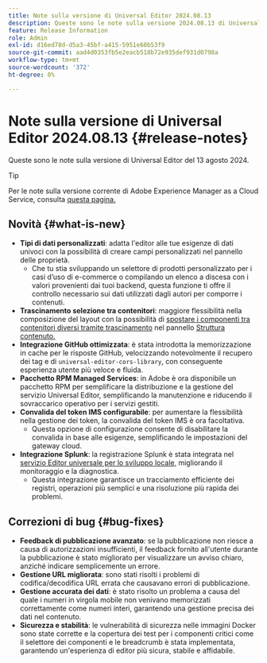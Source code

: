 ```yaml
---
title: Note sulla versione di Universal Editor 2024.08.13
description: Queste sono le note sulla versione 2024.08.13 di Universal Editor.
feature: Release Information
role: Admin
exl-id: d16ed78d-d5a3-45bf-a415-5951e60b53f9
source-git-commit: aad4d0353fb5e2eacb518b72e935def931d0798a
workflow-type: tm+mt
source-wordcount: '372'
ht-degree: 0%

---
```



# Note sulla versione di Universal Editor 2024.08.13 {#release-notes}

Queste sono le note sulla versione di Universal Editor del 13 agosto 2024.

>[!TIP]
>
>Per le note sulla versione corrente di Adobe Experience Manager as a Cloud Service, consulta [questa pagina.](/help/release-notes/release-notes-cloud/release-notes-current.md)

## Novità {#what-is-new}

* **Tipi di dati personalizzati**: adatta l&#39;editor alle tue esigenze di dati univoci con la possibilità di creare campi personalizzati nel pannello delle proprietà.
   * Che tu stia sviluppando un selettore di prodotti personalizzato per i casi d’uso di e-commerce o compilando un elenco a discesa con i valori provenienti dai tuoi backend, questa funzione ti offre il controllo necessario sui dati utilizzati dagli autori per comporre i contenuti.
* **Trascinamento selezione tra contenitori**: maggiore flessibilità nella composizione del layout con la possibilità di [spostare i componenti tra contenitori diversi tramite trascinamento](/help/sites-cloud/authoring/universal-editor/authoring.md#reordering-components) nel pannello [Struttura contenuto.](/help/sites-cloud/authoring/universal-editor/navigation.md#content-tree-mode)
* **Integrazione GitHub ottimizzata**: è stata introdotta la memorizzazione in cache per le risposte GitHub, velocizzando notevolmente il recupero dei tag e di `universal-editor-cors-library`, con conseguente esperienza utente più veloce e fluida.
* **Pacchetto RPM Managed Services**: in Adobe è ora disponibile un pacchetto RPM per semplificare la distribuzione e la gestione del servizio Universal Editor, semplificando la manutenzione e riducendo il sovraccarico operativo per i servizi gestiti.
* **Convalida del token IMS configurabile**: per aumentare la flessibilità nella gestione dei token, la convalida del token IMS è ora facoltativa.
   * Questa opzione di configurazione consente di disabilitare la convalida in base alle esigenze, semplificando le impostazioni del gateway cloud.
* **Integrazione Splunk**: la registrazione Splunk è stata integrata nel [servizio Editor universale per lo sviluppo locale,](/help/implementing/universal-editor/local-dev.md) migliorando il monitoraggio e la diagnostica.
   * Questa integrazione garantisce un tracciamento efficiente dei registri, operazioni più semplici e una risoluzione più rapida dei problemi.

## Correzioni di bug {#bug-fixes}

* **Feedback di pubblicazione avanzato**: se la pubblicazione non riesce a causa di autorizzazioni insufficienti, il feedback fornito all&#39;utente durante la pubblicazione è stato migliorato per visualizzare un avviso chiaro, anziché indicare semplicemente un errore.
* **Gestione URL migliorata**: sono stati risolti i problemi di codifica/decodifica URL errata che causavano errori di pubblicazione.
* **Gestione accurata dei dati**: è stato risolto un problema a causa del quale i numeri in virgola mobile non venivano memorizzati correttamente come numeri interi, garantendo una gestione precisa dei dati nel contenuto.
* **Sicurezza e stabilità**: le vulnerabilità di sicurezza nelle immagini Docker sono state corrette e la copertura dei test per i componenti critici come il selettore dei componenti e le breadcrumb è stata implementata, garantendo un&#39;esperienza di editor più sicura, stabile e affidabile.
